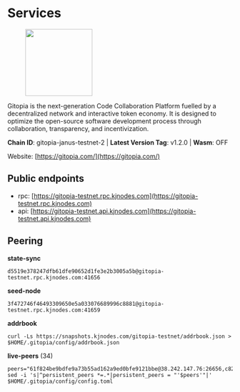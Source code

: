 # Services

<figure><img src="https://raw.githubusercontent.com/kj89/testnet_manuals/main/pingpub/logos/gitopia.png" width="150" alt=""><figcaption></figcaption></figure>

Gitopia is the next-generation Code Collaboration Platform fuelled by  a decentralized network and interactive token economy. It is designed  to optimize the open-source software development process through  collaboration, transparency, and incentivization.

**Chain ID**: gitopia-janus-testnet-2 | **Latest Version Tag**: v1.2.0 | **Wasm**: OFF

Website: [https://gitopia.com/](https://gitopia.com/)


## Public endpoints

* rpc: [https://gitopia-testnet.rpc.kjnodes.com](https://gitopia-testnet.rpc.kjnodes.com)
* api: [https://gitopia-testnet.api.kjnodes.com](https://gitopia-testnet.api.kjnodes.com)

## Peering

**state-sync**

```
d5519e378247dfb61dfe90652d1fe3e2b3005a5b@gitopia-testnet.rpc.kjnodes.com:41656
```

**seed-node**

```
3f472746f46493309650e5a033076689996c8881@gitopia-testnet.rpc.kjnodes.com:41659
```

**addrbook**
```
curl -Ls https://snapshots.kjnodes.com/gitopia-testnet/addrbook.json > $HOME/.gitopia/config/addrbook.json
```

**live-peers** (34)
```
peers="61f824be9bdfe9a73b55ad162a9ed0bfe9121bbe@38.242.147.76:26656,c820e754c56b5455d64ab7685730c44a936d0833@154.38.165.129:26656,d5519e378247dfb61dfe90652d1fe3e2b3005a5b@65.109.68.190:41656,4e0e57bcac8aa2bc3188d5b7845eeee61a61f3f0@194.163.170.165:26656,45cc764ce4547208c21f62340a280cff1f2a4ab5@5.9.147.185:26156,648416f708c52248a00c5ad3912387a353c26548@178.63.102.172:44656,45de37d6340caef9bd84111ffb5163d0f3604e84@135.181.153.228:46656,f97115243c6291081b546e8d59f51e5ecede4168@149.102.155.225:26656,2f58a44c9ce9dcdf81e2eaed7cd808ebefe222a7@38.242.243.111:26656,023c6a86fbd8b8368503c92bd612a8c0379a26e5@194.146.13.251:656,7a1c9ad925788a1811340b88068d6750c4511714@194.163.140.239:41656,66f94651fb02f277c90c605a38df549d3c0a9269@75.119.151.217:26656,54756019bbc900b882b302786222978928d96d9e@65.109.65.210:41656,3b7845f8c8361c2f2de742473cd891c6e8cdeabf@83.171.249.159:656,91bf3eb973595dd4621ccf5853e5ac78c48058da@194.163.180.77:656,6d36c85a0fc1d737906f47af2e090734e0f6d4a3@86.48.3.99:26656,bfe5342ae808946452ed1ff21f5cb69f4f4bf78b@38.242.250.242:26656,eb5fee5e8d7d5a300db7c89a4a24a205197f85c5@185.237.97.56:656,458a98d6293064bdf3d6f86e0e2aa87bbb450f07@75.119.144.48:656,730983044bcc3f8e688bc2436da8a171fd843922@154.12.243.189:656,deca8c5aed2d1e617789d80927394a1d4d1c7360@149.102.146.123:26656,5ffdc1788f68df5e8163d9bd0d71a4c4d3dec2e9@81.0.220.21:26656,0d4c392f44c081347775643d99311bf2b36a7377@80.241.220.27:60956,96fc6a8c3eb58d43c4ac41e9e642ba8485837ad3@109.123.255.116:26656,67e839cff368a20c9b7a1390b739d3538866b0b6@65.21.134.202:26356,d159db085278927848c98b185b5871bf265669d9@185.250.36.169:41656,e79532749fb5dd95366f4568a7b2430d0e316fb5@84.46.255.163:26656,ed9e3ea0d633fa27690f5d4db039403bbb1aeba8@165.22.214.209:26656,8e9c65f65157cd5540e94335ae068c4040cf9b3b@83.171.249.165:656,e9e671e22d794a4f80e32133905c83585b057a5d@86.48.3.0:26656,51c3b05112f73a6e60e8b2e96d5528a39a3f4e5e@38.242.246.96:26656,1d3bb209dfc7fe953fb8fa37774bab34016dd75c@185.245.183.85:26656,32254e5e11c49d8802f4c5bbd2c682eebd72ea33@80.241.220.28:60956,599bb15403aae7679ba59f878ee8b9c39264fc93@185.213.25.129:60956"
sed -i 's|^persistent_peers *=.*|persistent_peers = "'$peers'"|' $HOME/.gitopia/config/config.toml
```
